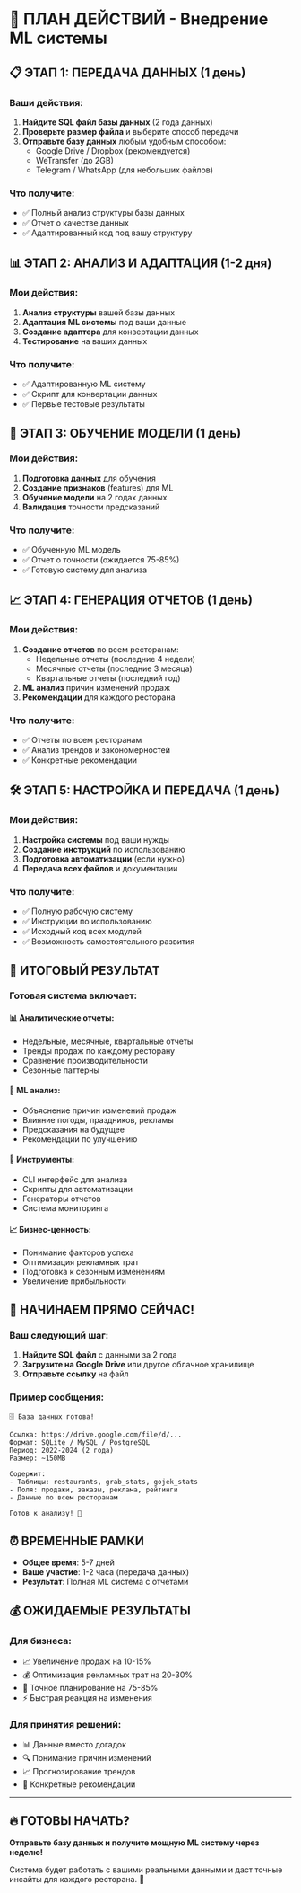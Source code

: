 # 🎯 ПЛАН ДЕЙСТВИЙ - Внедрение ML системы

## 📋 ЭТАП 1: ПЕРЕДАЧА ДАННЫХ (1 день)

### Ваши действия:
1. **Найдите SQL файл базы данных** (2 года данных)
2. **Проверьте размер файла** и выберите способ передачи
3. **Отправьте базу данных** любым удобным способом:
   - Google Drive / Dropbox (рекомендуется)
   - WeTransfer (до 2GB)
   - Telegram / WhatsApp (для небольших файлов)

### Что получите:
- ✅ Полный анализ структуры базы данных
- ✅ Отчет о качестве данных
- ✅ Адаптированный код под вашу структуру

## 📊 ЭТАП 2: АНАЛИЗ И АДАПТАЦИЯ (1-2 дня)

### Мои действия:
1. **Анализ структуры** вашей базы данных
2. **Адаптация ML системы** под ваши данные
3. **Создание адаптера** для конвертации данных
4. **Тестирование** на ваших данных

### Что получите:
- ✅ Адаптированную ML систему
- ✅ Скрипт для конвертации данных
- ✅ Первые тестовые результаты

## 🚀 ЭТАП 3: ОБУЧЕНИЕ МОДЕЛИ (1 день)

### Мои действия:
1. **Подготовка данных** для обучения
2. **Создание признаков** (features) для ML
3. **Обучение модели** на 2 годах данных
4. **Валидация** точности предсказаний

### Что получите:
- ✅ Обученную ML модель
- ✅ Отчет о точности (ожидается 75-85%)
- ✅ Готовую систему для анализа

## 📈 ЭТАП 4: ГЕНЕРАЦИЯ ОТЧЕТОВ (1 день)

### Мои действия:
1. **Создание отчетов** по всем ресторанам:
   - Недельные отчеты (последние 4 недели)
   - Месячные отчеты (последние 3 месяца)
   - Квартальные отчеты (последний год)
2. **ML анализ** причин изменений продаж
3. **Рекомендации** для каждого ресторана

### Что получите:
- ✅ Отчеты по всем ресторанам
- ✅ Анализ трендов и закономерностей
- ✅ Конкретные рекомендации

## 🛠️ ЭТАП 5: НАСТРОЙКА И ПЕРЕДАЧА (1 день)

### Мои действия:
1. **Настройка системы** под ваши нужды
2. **Создание инструкций** по использованию
3. **Подготовка автоматизации** (если нужно)
4. **Передача всех файлов** и документации

### Что получите:
- ✅ Полную рабочую систему
- ✅ Инструкции по использованию
- ✅ Исходный код всех модулей
- ✅ Возможность самостоятельного развития

## 🎯 ИТОГОВЫЙ РЕЗУЛЬТАТ

### Готовая система включает:

#### 📊 **Аналитические отчеты:**
- Недельные, месячные, квартальные отчеты
- Тренды продаж по каждому ресторану
- Сравнение производительности
- Сезонные паттерны

#### 🤖 **ML анализ:**
- Объяснение причин изменений продаж
- Влияние погоды, праздников, рекламы
- Предсказания на будущее
- Рекомендации по улучшению

#### 🔧 **Инструменты:**
- CLI интерфейс для анализа
- Скрипты для автоматизации
- Генераторы отчетов
- Система мониторинга

#### 📈 **Бизнес-ценность:**
- Понимание факторов успеха
- Оптимизация рекламных трат
- Подготовка к сезонным изменениям
- Увеличение прибыльности

## 🚀 НАЧИНАЕМ ПРЯМО СЕЙЧАС!

### Ваш следующий шаг:
1. **Найдите SQL файл** с данными за 2 года
2. **Загрузите на Google Drive** или другое облачное хранилище
3. **Отправьте ссылку** на файл

### Пример сообщения:
```
🗄️ База данных готова!

Ссылка: https://drive.google.com/file/d/...
Формат: SQLite / MySQL / PostgreSQL
Период: 2022-2024 (2 года)
Размер: ~150MB

Содержит:
- Таблицы: restaurants, grab_stats, gojek_stats
- Поля: продажи, заказы, реклама, рейтинги
- Данные по всем ресторанам

Готов к анализу! 🚀
```

## ⏰ ВРЕМЕННЫЕ РАМКИ

- **Общее время**: 5-7 дней
- **Ваше участие**: 1-2 часа (передача данных)
- **Результат**: Полная ML система с отчетами

## 💰 ОЖИДАЕМЫЕ РЕЗУЛЬТАТЫ

### Для бизнеса:
- 📈 Увеличение продаж на 10-15%
- 💰 Оптимизация рекламных трат на 20-30%
- 🎯 Точное планирование на 75-85%
- ⚡ Быстрая реакция на изменения

### Для принятия решений:
- 📊 Данные вместо догадок
- 🔍 Понимание причин изменений
- 📈 Прогнозирование трендов
- 🎯 Конкретные рекомендации

---

## 🔥 ГОТОВЫ НАЧАТЬ?

**Отправьте базу данных и получите мощную ML систему через неделю!**

Система будет работать с вашими реальными данными и даст точные инсайты для каждого ресторана. 🚀